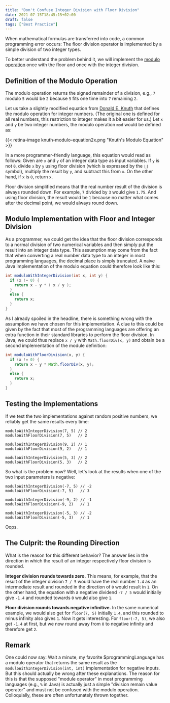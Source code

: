```yaml
---
title: "Don't Confuse Integer Division with Floor Division"
date: 2021-07-15T18:45:15+02:00
draft: false
tags: ["Best Practice"]
---
```


When mathematical formulas are transferred into code, a common programming error occurs: The floor division operator is implemented by a simple division of two integer types.

To better understand the problem behind it, we will implement the [modulo operation](https://en.wikipedia.org/wiki/Modulo_operation) once with the floor and once with the integer division.

## Definition of the Modulo Operation

The modulo operation returns the signed remainder of a division, e.g., `7` modulo `5` would be `2` because `5` fits one time into `7` remaining `2`. 

Let us take a slightly modified equation from [Donald E. Knuth](https://proofwiki.org/wiki/Definition:Modulo_Operation/Modulo_One) that defines the modulo operation for integer numbers. (The original one is defined for all real numbers, this restriction to integer makes it a bit easier for us.) Let `x` and `y` be two integer numbers, the modulo operation `mod` would be defined as:

{{< retina-image knuth-modulo-equation2x.png "Knuth's Modulo Equation" >}}

In a more programmer-friendly language, this equation would read as follows: Given are `x` and `y` of an integer data type as input variables. If `y` is not `0`, divide `x` by `y` using floor division (which is expressed by the `⌊⌋` symbol), multiply the result by `y`, and subtract this from `x`. On the other hand, if `x` is `0`, return `x`.

Floor division simplified means that the real number result of the division is always rounded down. For example, `7` divided by `3` would give `1.75`. And using floor division, the result would be `1` because no matter what comes after the decimal point, we would always round down.

## Modulo Implementation with Floor and Integer Division

As a programmer, we could get the idea that the floor division corresponds to a normal division of two numerical variables and then simply put the result into an integer data type. This assumption may come from the fact that when converting a real number data type to an integer in most programming languages, the decimal place is simply truncated. A naive Java implementation of the modulo equation could therefore look like this:

```java
int moduloWithIntegerDivision(int x, int y) {
  if (x != 0) {
    return x - y * ( x / y );
  }
  else {
    return x;
  }
}
```

As I already spoiled in the headline, there is something wrong with the assumption we have chosen for this implementation. A clue to this could be given by the fact that most of the programming languages are offering an extra function in their standard libraries to perform the floor division. In Java, we could thus replace `x / y` with `Math.floorDiv(x, y)` and obtain be a second implementation of the module definition:

```java
int moduloWithFloorDivision(x, y) {
  if (x != 0) {
    return x - y * Math.floorDiv(x, y);
  }
  else {
    return x;
  }
}
```

## Testing the Implementations

If we test the two implementations against random positive numbers, we reliably get the same results every time:

```
moduloWithIntegerDivision(7, 5) // 2
moduloWithFloorDivision(7, 5)   // 2

moduloWithIntegerDivision(9, 2) // 1
moduloWithFloorDivision(9, 2)   // 1

moduloWithIntegerDivision(5, 3) // 2
moduloWithFloorDivision(5, 3)   // 2
```

So what is the problem now? Well, let's look at the results when one of the two input parameters is negative:

```
moduloWithIntegerDivision(-7, 5) // -2
moduloWithFloorDivision(-7, 5)   // 3

moduloWithIntegerDivision(-9, 2) // -1
moduloWithFloorDivision(-9, 2)   // 1

moduloWithIntegerDivision(-5, 3) // -2
moduloWithFloorDivision(-5, 3)   // 1
```

Oops.

## The Culprit: the Rounding Direction

What is the reason for this different behavior? The answer lies in the direction in which the result of an integer respectively floor division is rounded.

**Integer division rounds towards zero.** This means, for example, that the result of the integer division `7 / 5` would have the real number `1.4` as an intermediate result and rounded in the direction of `0` would result in `1`. On the other hand, the equation with a negative dividend `-7 / 5` would initially give `-1.4` and rounded towards `0` would also give `1`. 

**Floor division rounds towards negative infinitive.** In the same numerical example, we would also get for `floor(7, 5)` initially `1.4`, and this rounded to minus infinity also gives `1`. Now it gets interesting. For `floor(-7, 5)`, we also get `-1.4` at first, but we now round away from `0` to negative infinity and therefore get `2`.


## Remark

One could now say: Wait a minute, my favorite $programmingLanguage has a modulo operator that returns the same result as the `moduloWithIntegerDivision(int, int)` implementation for negative inputs. But this should actually be wrong after these explanations. The reason for this is that the supposed "module operator" in most programming languages (e.g., `%` in Java) is actually just a simple "division remain value operator" and must not be confused with the modulo operation. Colloquially, these are often unfortunately thrown together.